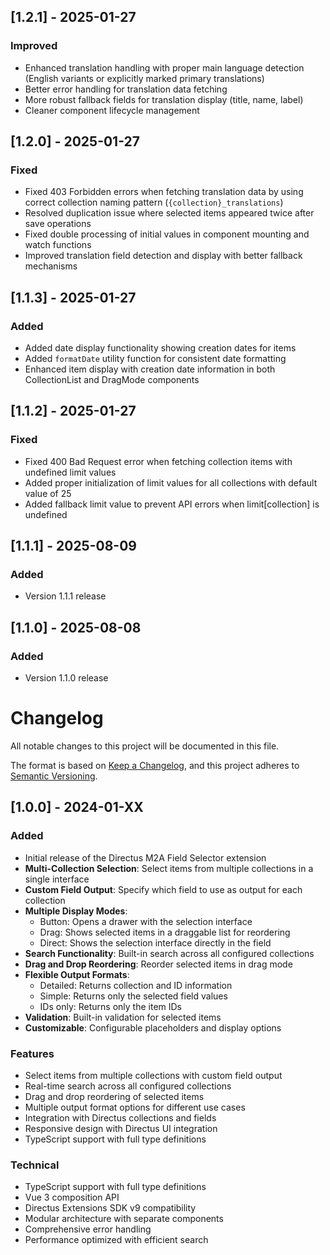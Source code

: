 ## [1.2.1] - 2025-01-27

### Improved
- Enhanced translation handling with proper main language detection (English variants or explicitly marked primary translations)
- Better error handling for translation data fetching
- More robust fallback fields for translation display (title, name, label)
- Cleaner component lifecycle management

## [1.2.0] - 2025-01-27

### Fixed
- Fixed 403 Forbidden errors when fetching translation data by using correct collection naming pattern (`{collection}_translations`)
- Resolved duplication issue where selected items appeared twice after save operations
- Fixed double processing of initial values in component mounting and watch functions
- Improved translation field detection and display with better fallback mechanisms

## [1.1.3] - 2025-01-27

### Added
- Added date display functionality showing creation dates for items
- Added `formatDate` utility function for consistent date formatting
- Enhanced item display with creation date information in both CollectionList and DragMode components

## [1.1.2] - 2025-01-27

### Fixed
- Fixed 400 Bad Request error when fetching collection items with undefined limit values
- Added proper initialization of limit values for all collections with default value of 25
- Added fallback limit value to prevent API errors when limit[collection] is undefined

## [1.1.1] - 2025-08-09

### Added
- Version 1.1.1 release

## [1.1.0] - 2025-08-08

### Added
- Version 1.1.0 release

# Changelog

All notable changes to this project will be documented in this file.

The format is based on [Keep a Changelog](https://keepachangelog.com/en/1.0.0/),
and this project adheres to [Semantic Versioning](https://semver.org/spec/v2.0.0.html).

## [1.0.0] - 2024-01-XX

### Added
- Initial release of the Directus M2A Field Selector extension
- **Multi-Collection Selection**: Select items from multiple collections in a single interface
- **Custom Field Output**: Specify which field to use as output for each collection
- **Multiple Display Modes**: 
  - Button: Opens a drawer with the selection interface
  - Drag: Shows selected items in a draggable list for reordering
  - Direct: Shows the selection interface directly in the field
- **Search Functionality**: Built-in search across all configured collections
- **Drag and Drop Reordering**: Reorder selected items in drag mode
- **Flexible Output Formats**: 
  - Detailed: Returns collection and ID information
  - Simple: Returns only the selected field values
  - IDs only: Returns only the item IDs
- **Validation**: Built-in validation for selected items
- **Customizable**: Configurable placeholders and display options

### Features
- Select items from multiple collections with custom field output
- Real-time search across all configured collections
- Drag and drop reordering of selected items
- Multiple output format options for different use cases
- Integration with Directus collections and fields
- Responsive design with Directus UI integration
- TypeScript support with full type definitions

### Technical
- TypeScript support with full type definitions
- Vue 3 composition API
- Directus Extensions SDK v9 compatibility
- Modular architecture with separate components
- Comprehensive error handling
- Performance optimized with efficient search
